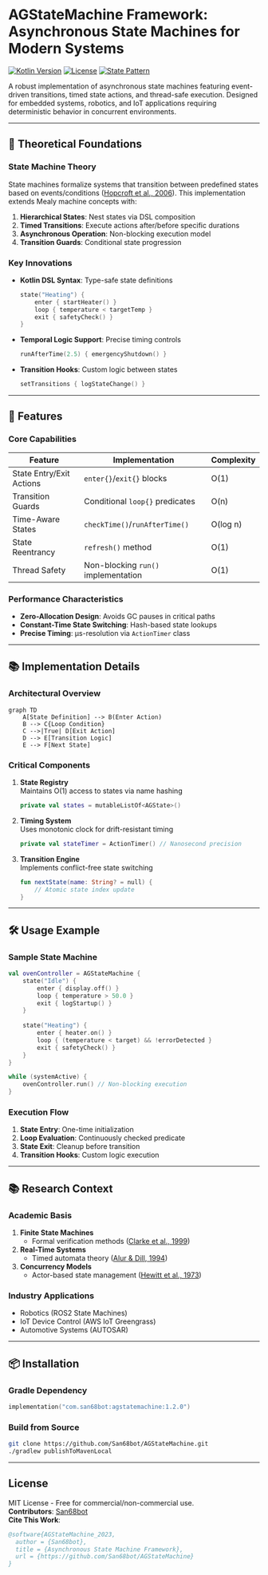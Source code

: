 # AGStateMachine Framework: Asynchronous State Machines for Modern Systems

[![Kotlin Version](https://img.shields.io/badge/Kotlin-1.8%2B-blue)](https://kotlinlang.org/)
[![License](https://img.shields.io/badge/License-MIT-green)](https://opensource.org/licenses/MIT)
[![State Pattern](https://img.shields.io/badge/Design%20Pattern-State%20Machine-ff69b4)](https://en.wikipedia.org/wiki/State_pattern)

A robust implementation of asynchronous state machines featuring event-driven transitions, timed state actions, and thread-safe execution. Designed for embedded systems, robotics, and IoT applications requiring deterministic behavior in concurrent environments.

---

## 🧠 Theoretical Foundations

### State Machine Theory
State machines formalize systems that transition between predefined states based on events/conditions ([Hopcroft et al., 2006](https://www-cs.stanford.edu/~ullman/ialc.html)). This implementation extends Mealy machine concepts with:

1. **Hierarchical States**: Nest states via DSL composition
2. **Timed Transitions**: Execute actions after/before specific durations
3. **Asynchronous Operation**: Non-blocking execution model
4. **Transition Guards**: Conditional state progression

### Key Innovations
- **Kotlin DSL Syntax**: Type-safe state definitions
  ```kotlin
  state("Heating") {
      enter { startHeater() }
      loop { temperature < targetTemp }
      exit { safetyCheck() }
  }
  ```
- **Temporal Logic Support**: Precise timing controls
  ```kotlin
  runAfterTime(2.5) { emergencyShutdown() }
  ```
- **Transition Hooks**: Custom logic between states
  ```kotlin
  setTransitions { logStateChange() }
  ```

---

## 🚀 Features

### Core Capabilities
| Feature                  | Implementation                          | Complexity |
|--------------------------|-----------------------------------------|------------|
| State Entry/Exit Actions | `enter{}`/`exit{}` blocks               | O(1)       |
| Transition Guards        | Conditional `loop{}` predicates         | O(n)       |
| Time-Aware States        | `checkTime()`/`runAfterTime()`          | O(log n)   |
| State Reentrancy         | `refresh()` method                      | O(1)       |
| Thread Safety            | Non-blocking `run()` implementation     | O(1)       |

### Performance Characteristics
- **Zero-Allocation Design**: Avoids GC pauses in critical paths
- **Constant-Time State Switching**: Hash-based state lookups
- **Precise Timing**: µs-resolution via `ActionTimer` class

---

## 📚 Implementation Details

### Architectural Overview
```mermaid
graph TD
    A[State Definition] --> B(Enter Action)
    B --> C{Loop Condition}
    C -->|True| D[Exit Action]
    D --> E[Transition Logic]
    E --> F[Next State]
```

### Critical Components
1. **State Registry**  
   Maintains O(1) access to states via name hashing
   ```kotlin
   private val states = mutableListOf<AGState>()
   ```
2. **Timing System**  
   Uses monotonic clock for drift-resistant timing
   ```kotlin
   private val stateTimer = ActionTimer() // Nanosecond precision
   ```
3. **Transition Engine**  
   Implements conflict-free state switching
   ```kotlin
   fun nextState(name: String? = null) {
       // Atomic state index update
   }
   ```

---

## 🛠️ Usage Example

### Sample State Machine
```kotlin
val ovenController = AGStateMachine {
    state("Idle") {
        enter { display.off() }
        loop { temperature > 50.0 }
        exit { logStartup() }
    }
    
    state("Heating") {
        enter { heater.on() }
        loop { (temperature < target) && !errorDetected }
        exit { safetyCheck() }
    }
}

while (systemActive) {
    ovenController.run() // Non-blocking execution
}
```

### Execution Flow
1. **State Entry**: One-time initialization
2. **Loop Evaluation**: Continuously checked predicate
3. **State Exit**: Cleanup before transition
4. **Transition Hooks**: Custom logic execution

---

## 📚 Research Context

### Academic Basis
1. **Finite State Machines**  
   - Formal verification methods ([Clarke et al., 1999](https://dl.acm.org/doi/10.5555/329771))
2. **Real-Time Systems**  
   - Timed automata theory ([Alur & Dill, 1994](https://dl.acm.org/doi/10.1145/174644.174651))
3. **Concurrency Models**  
   - Actor-based state management ([Hewitt et al., 1973](https://dspace.mit.edu/handle/1721.1/6272))

### Industry Applications
- Robotics (ROS2 State Machines)
- IoT Device Control (AWS IoT Greengrass)
- Automotive Systems (AUTOSAR)

---

## 📦 Installation

### Gradle Dependency
```kotlin
implementation("com.san68bot:agstatemachine:1.2.0")
```

### Build from Source
```bash
git clone https://github.com/San68bot/AGStateMachine.git
./gradlew publishToMavenLocal
```

---

## License  
MIT License - Free for commercial/non-commercial use.  
**Contributors**: [San68bot](https://github.com/San68bot)  
**Cite This Work**:  
```bibtex
@software{AGStateMachine_2023,
  author = {San68bot},
  title = {Asynchronous State Machine Framework},
  url = {https://github.com/San68bot/AGStateMachine}
}